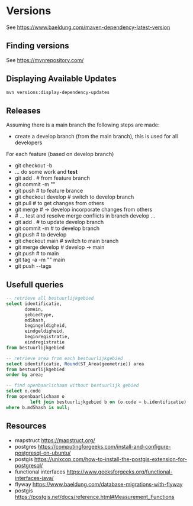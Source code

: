 # Versions

See https://www.baeldung.com/maven-dependency-latest-version

## Finding versions

See https://mvnrepository.com/

## Displaying Available Updates

```bash
mvn versions:display-dependency-updates
```

## Releases
Assuming there is a main branch the following steps are made:
- create a develop branch (from the main branch), this is used for all developers

For each feature (based on develop branch)
- git checkout -b <feature>
- ... do some work and **test**
- git add . # from feature branch
- git commit -m "<feature>"
- git push # to feature brance
- git checkout develop # switch to develop branch
- git pull # to get changes from others
- git merge <feature> # <feature> -> develop incorporate changes from others
- \# ... test and resolve merge conflicts in branch develop ...
- git add . # to update develop branch
- git commit -m <feature> # to develop branch
- git push # to develop
- git checkout main # switch to main branch
- git merge develop # develop -> main
- git push # to main
- git tag -a <version> -m "<feature>" main
- git push --tags


## Usefull queries

```sql
-- retrieve all bestuurlijkgebied
select identificatie,
       domein,
       gebiedtype,
       md5hash,
       begingeldigheid,
       eindgeldigheid,
       beginregistratie,
       eindregistratie
from bestuurlijkgebied

-- retrieve area from each bestuurlijkgebied
select identificatie, Round(ST_Area(geometrie)) area
from bestuurlijkgebied
order by area;

-- find openbaarlichaam without bestuurlijk gebied
select o.code
from openbaarlichaam o
         left join bestuurlijkgebied b on (o.code = b.identificatie)
where b.md5hash is null;

```

## Resources

- mapstruct https://mapstruct.org/
- postgres https://computingforgeeks.com/install-and-configure-postgresql-on-ubuntu/
- postgis https://unixcop.com/how-to-install-the-postgis-extension-for-postgresql/
- functional interfaces https://www.geeksforgeeks.org/functional-interfaces-java/
- flyway https://www.baeldung.com/database-migrations-with-flyway
- postgis https://postgis.net/docs/reference.html#Measurement_Functions